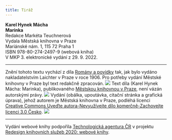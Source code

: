```yaml
---
title: Tiráž
---
```


**Karel Hynek Mácha    
Marinka**  
Redakce Markéta Teuchnerová  
Vydala Městská knihovna v Praze  
Mariánské nám. 1, 115 72 Praha 1  
ISBN 978-80-274-2497-9 (webová kniha)  
V MKP 3. elektronické vydání z 29. 9. 2022.

***

Znění tohoto textu vychází z díla [Romány a povídky](https://search.mlp.cz/cz/titul/romany-a-povidky/72857/#book-content) tak, jak bylo vydáno nakladatelstvím Laichter v Praze v roce 1906. Pro potřeby vydání Městské knihovny v Praze byl text redakčně zpracován.
![](../Images/image003.jpg)
Text díla (Karel Hynek Mácha: Marinka), publikovaného [Městskou knihovnou v Praze](https://www.mlp.cz/cz/), není vázán autorskými právy.
![](../Images/image001.jpg)
Vydání (obálka, upoutávka, citační stránka a grafická úprava), jehož autorem je Městská knihovna v Praze, podléhá licenci [Creative Commons Uveďte autora-Nevyužívejte dílo komerčně-Zachovejte licenci 3.0 Česko](https://creativecommons.org/licenses/by-nc-sa/3.0/cz/).
![](../Images/image004.jpg)

***

Vydání webové knihy podpořila [Technologická agentura ČR](https://www.tacr.cz/) v projektu [Redesign knihovních služeb 2020: webové knihy](https://starfos.tacr.cz/cs/project/TL04000391).